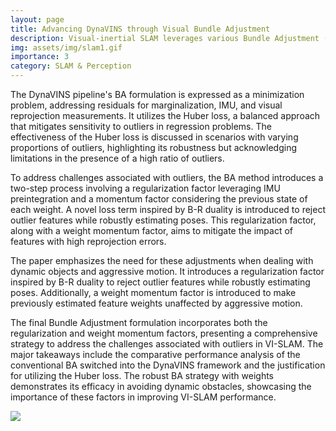 ```yaml
---
layout: page
title: Advancing DynaVINS through Visual Bundle Adjustment
description: Visual-inertial SLAM leverages various Bundle Adjustment (BA) methods which optimize camera poses and 3D maps by incorporating both visual and inertial measurements. BA holds significant importance as it refines system estimates, aligns sensor data, and ensures global consistency in real time. Our approach involves incorporating insights from a baseline paper (DynaVINS) and tries to enhance its robustness and accuracy. The framework is robust to dynamic and temporarily static objects, utilizing a tightly coupled sensor fusion approach to integrate visual and inertial measurements. 
img: assets/img/slam1.gif
importance: 3
category: SLAM & Perception
---
```


The DynaVINS pipeline's BA formulation is expressed as a minimization problem, addressing residuals for marginalization, IMU, and visual reprojection measurements. It utilizes the Huber loss, a balanced approach that mitigates sensitivity to outliers in regression problems. The effectiveness of the Huber loss is discussed in scenarios with varying proportions of outliers, highlighting its robustness but acknowledging limitations in the presence of a high ratio of outliers.

To address challenges associated with outliers, the BA method introduces a two-step process involving a regularization factor leveraging IMU preintegration and a momentum factor considering the previous state of each weight. A novel loss term inspired by B-R duality is introduced to reject outlier features while robustly estimating poses. This regularization factor, along with a weight momentum factor, aims to mitigate the impact of features with high reprojection errors.

The paper emphasizes the need for these adjustments when dealing with dynamic objects and aggressive motion. It introduces a regularization factor inspired by B-R duality to reject outlier features while robustly estimating poses. Additionally, a weight momentum factor is introduced to make previously estimated feature weights unaffected by aggressive motion.

The final Bundle Adjustment formulation incorporates both the regularization and weight momentum factors, presenting a comprehensive strategy to address the challenges associated with outliers in VI-SLAM. The major takeaways include the comparative performance analysis of the conventional BA switched into the DynaVINS framework and the justification for utilizing the Huber loss. The robust BA strategy with weights demonstrates its efficacy in avoiding dynamic obstacles, showcasing the importance of these factors in improving VI-SLAM performance.

<img src="assets/img/slam1.gif">


